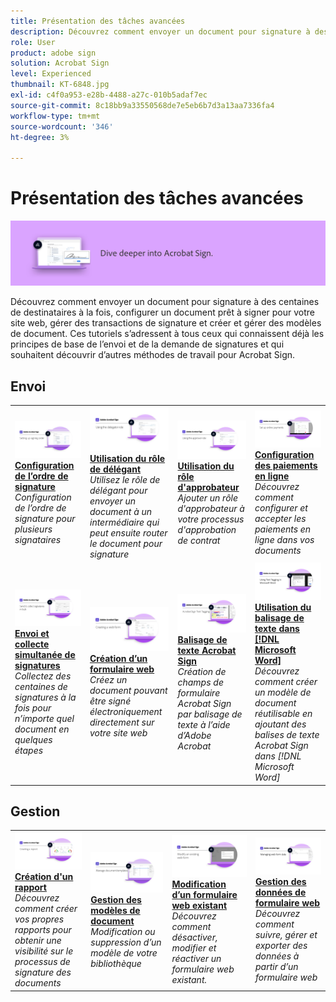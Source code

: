 ```yaml
---
title: Présentation des tâches avancées
description: Découvrez comment envoyer un document pour signature à des centaines de destinataires à la fois, configurer un document prêt à signer pour votre site web, gérer des transactions de signature et créer et gérer des modèles de document
role: User
product: adobe sign
solution: Acrobat Sign
level: Experienced
thumbnail: KT-6848.jpg
exl-id: c4f0a953-e28b-4488-a27c-010b5adaf7ec
source-git-commit: 8c18bb9a33550568de7e5eb6b7d3a13aa7336fa4
workflow-type: tm+mt
source-wordcount: '346'
ht-degree: 3%

---
```


# Présentation des tâches avancées

![Signer une image avancée](../assets/Hero-Advanced.png)

Découvrez comment envoyer un document pour signature à des centaines de destinataires à la fois, configurer un document prêt à signer pour votre site web, gérer des transactions de signature et créer et gérer des modèles de document. Ces tutoriels s’adressent à tous ceux qui connaissent déjà les principes de base de l’envoi et de la demande de signatures et qui souhaitent découvrir d’autres méthodes de travail pour Acrobat Sign.

## Envoi

<table style="table-layout:fixed">
<tr>
  <td>
    <a href="setting-up-routing.md">
      <img alt="Configuration de l’ordre de signature" src="../assets/Routing.png">
    </a>
    <div>
    <a href="setting-up-routing.md"><strong>Configuration de l’ordre de signature</strong></a>
    </div>
    <em>Configuration de l’ordre de signature pour plusieurs signataires</em>
    <br>
  </td>
  <td>
    <a href="delegate-signature.md">
      <img alt="Délégation à une autre personne" src="../assets/Delegating.png" />
    </a>  
    <div>
    <a href="delegate-signature.md"><strong>Utilisation du rôle de délégant</strong></a>
    </div>
    <em>Utilisez le rôle de délégant pour envoyer un document à un intermédiaire qui peut ensuite router le document pour signature</em>
    <br>
  </td>
  <td>
    <a href="add-an-approver.md">
      <img alt="Utilisation du rôle d'approbateur" src="../assets/Approver.png" />
    </a>
    <div>
    <a href="add-an-approver.md"><strong>Utilisation du rôle d'approbateur</strong></a>
    </div>
    <em>Ajouter un rôle d'approbateur à votre processus d'approbation de contrat</em>
    <br>
  </td>
  <td>
    <a href="set-up-online-payments.md">
      <img alt="Configuration des paiements en ligne" src="../assets/Payments.png" />
    </a>
    <div>
    <a href="set-up-online-payments.md"><strong>Configuration des paiements en ligne</strong></a>
    </div>
    <em>Découvrez comment configurer et accepter les paiements en ligne dans vos documents</em>
    <br>
  </td>
</tr>
<tr>
 <td>
    <a href="megasign.md">
      <img alt="Envoi et collecte simultanée de signatures" src="../assets/Megasign.png" />
    </a>
    <div>
    <a href="megasign.md"><strong>Envoi et collecte simultanée de signatures</strong></a>
    </div>
    <em>Collectez des centaines de signatures à la fois pour n’importe quel document en quelques étapes</em>
    <br>
  </td>
  <td>
    <a href="webform.md">
      <img alt="Création d’un formulaire web" src="../assets/Webform.png" />
    </a>
    <div>
    <a href="webform.md"><strong>Création d’un formulaire web</strong></a>
    </div>
    <em>Créez un document pouvant être signé électroniquement directement sur votre site web</em>
    <br>
  </td>
  <td>
    <a href="adobe-sign-text-tagging.md">
      <img alt="Balisage de texte Acrobat Sign" src="../assets/Text-Tagging.png" />
  </a>
    <div>
    <a href="adobe-sign-text-tagging.md"><strong>Balisage de texte Acrobat Sign</strong></a>
    </div>
    <em>Création de champs de formulaire Acrobat Sign par balisage de texte à l’aide d’Adobe Acrobat</em>
    <br>
  </td>
  <td>
    <a href="text-tagging-word.md">
      <img alt="Utilisation du balisage de texte dans [!DNL Microsoft Word]" src="../assets/Wordtexttagging.png" />
  </a>
    <div>
    <a href="text-tagging-word.md"><strong>Utilisation du balisage de texte dans [!DNL Microsoft Word]</strong></a>
    </div>
    <em>Découvrez comment créer un modèle de document réutilisable en ajoutant des balises de texte Acrobat Sign dans [!DNL Microsoft Word]</em>
    <br>
  </td>
</tr>
</table>

## Gestion

<table style="table-layout:fixed">
<tr>
<td>
    <a href="creating-a-report.md">
      <img alt="Création d'un rapport" src="../assets/Report.png" />
    </a>
    <div>
    <a href="creating-a-report.md"><strong>Création d'un rapport</strong></a>
    </div>
    <em>Découvrez comment créer vos propres rapports pour obtenir une visibilité sur le processus de signature des documents</em>
    <br>
  </td>
  <td>
    <a href="edit-a-template.md">
      <img alt="Gestion des modèles de document" src="../assets/ManageTemplate.png" />
    </a>
    <div>
    <a href="edit-a-template.md"><strong>Gestion des modèles de document</strong></a>
    </div>
    <em>Modification ou suppression d’un modèle de votre bibliothèque</em>
    <br>
  </td>
  <td>
    <a href="modify-webform.md">
      <img alt="Modification d’un formulaire web existant" src="../assets/Modifywebform.png" />
    </a>
    <div>
    <a href="modify-webform.md"><strong>Modification d’un formulaire web existant</strong></a>
    </div>
    <em>Découvrez comment désactiver, modifier et réactiver un formulaire web existant.</em>
    <br>
  </td>  
  <td>
    <a href="manage-webform-data.md">
      <img alt="Gestion des données de formulaire web" src="../assets/Managewebform.png" />
    </a>
    <div>
    <a href="manage-webform-data.md"><strong>Gestion des données de formulaire web</strong></a>
    </div>
    <em>Découvrez comment suivre, gérer et exporter des données à partir d’un formulaire web</em>
    <br>
  </td>  
</tr>
</table>